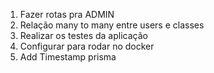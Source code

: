 1. Fazer rotas pra ADMIN
2. Relação many to many entre users e classes
3. Realizar os testes da aplicação
4. Configurar para rodar no docker
5. Add Timestamp prisma